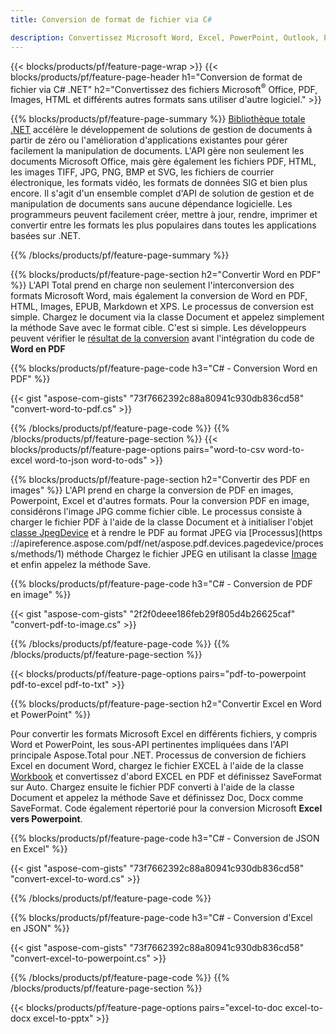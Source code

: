 ```yaml
---
title: Conversion de format de fichier via C# 

description: Convertissez Microsoft Word, Excel, PowerPoint, Outlook, PDF, HTML, des images 3D, des diagrammes, des formats vidéo et de nombreux autres fichiers populaires avec seulement quelques lignes de code C#.
---
```


{{< blocks/products/pf/feature-page-wrap >}}
{{< blocks/products/pf/feature-page-header h1="Conversion de format de fichier via C# .NET" h2="Convertissez des fichiers Microsoft<sup>®</sup> Office, PDF, Images, HTML et différents autres formats sans utiliser d'autre logiciel." >}}

{{% blocks/products/pf/feature-page-summary %}}
[Bibliothèque totale .NET](https://products.aspose.com/total/net/) accélère le développement de solutions de gestion de documents à partir de zéro ou l'amélioration d'applications existantes pour gérer facilement la manipulation de documents. L'API gère non seulement les documents Microsoft Office, mais gère également les fichiers PDF, HTML, les images TIFF, JPG, PNG, BMP et SVG, les fichiers de courrier électronique, les formats vidéo, les formats de données SIG et bien plus encore. Il s'agit d'un ensemble complet d'API de solution de gestion et de manipulation de documents sans aucune dépendance logicielle. Les programmeurs peuvent facilement créer, mettre à jour, rendre, imprimer et convertir entre les formats les plus populaires dans toutes les applications basées sur .NET.

{{% /blocks/products/pf/feature-page-summary  %}}

{{% blocks/products/pf/feature-page-section  h2="Convertir Word en PDF" %}}
L'API Total prend en charge non seulement l'interconversion des formats Microsoft Word, mais également la conversion de Word en PDF, HTML, Images, EPUB, Markdown et XPS. Le processus de conversion est simple. Chargez le document via la classe Document et appelez simplement la méthode Save avec le format cible. C'est si simple. Les développeurs peuvent vérifier le [résultat de la conversion](https://products.aspose.com/words/net/conversion/word-to-pdf/) avant l'intégration du code de **Word en PDF**


{{% blocks/products/pf/feature-page-code h3="C# - Conversion Word en PDF" %}}

{{< gist "aspose-com-gists" "73f7662392c88a80941c930db836cd58" "convert-word-to-pdf.cs" >}}

{{% /blocks/products/pf/feature-page-code  %}}
{{% /blocks/products/pf/feature-page-section %}}
{{< blocks/products/pf/feature-page-options pairs="word-to-csv word-to-excel word-to-json word-to-ods" >}}


{{% blocks/products/pf/feature-page-section  h2="Convertir des PDF en images" %}}
L'API prend en charge la conversion de PDF en images, Powerpoint, Excel et d'autres formats. Pour la conversion PDF en image, considérons l'image JPG comme fichier cible. Le processus consiste à charger le fichier PDF à l'aide de la classe Document et à initialiser l'objet [classe JpegDevice](https://reference.aspose.com/pdf/net/aspose.pdf.devices/jpegdevice) et à rendre le PDF au format JPEG via [Processus](https ://apireference.aspose.com/pdf/net/aspose.pdf.devices.pagedevice/process/methods/1) méthode
Chargez le fichier JPEG en utilisant la classe [Image](https://reference.aspose.com/imaging/net/aspose.imaging/image) et enfin appelez la méthode Save.

{{% blocks/products/pf/feature-page-code h3="C# - Conversion de PDF en image" %}}

{{< gist "aspose-com-gists" "2f2f0deee186feb29f805d4b26625caf" "convert-pdf-to-image.cs" >}}


{{% /blocks/products/pf/feature-page-code  %}}
{{% /blocks/products/pf/feature-page-section %}}

{{< blocks/products/pf/feature-page-options pairs="pdf-to-powerpoint pdf-to-excel pdf-to-txt" >}}

{{% blocks/products/pf/feature-page-section  h2="Convertir Excel en Word et PowerPoint" %}}

Pour convertir les formats Microsoft Excel en différents fichiers, y compris Word et PowerPoint, les sous-API pertinentes impliquées dans l'API principale Aspose.Total pour .NET. Processus de conversion de fichiers Excel en document Word, chargez le fichier EXCEL à l'aide de la classe [Workbook](https://reference.aspose.com/cells/net/aspose.cells/workbook) et convertissez d'abord EXCEL en PDF et définissez SaveFormat sur Auto. Chargez ensuite le fichier PDF converti à l'aide de la classe Document et appelez la méthode Save et définissez Doc, Docx comme SaveFormat. Code également répertorié pour la conversion Microsoft **Excel vers Powerpoint**.

{{% blocks/products/pf/feature-page-code h3="C# - Conversion de JSON en Excel" %}}

{{< gist "aspose-com-gists" "73f7662392c88a80941c930db836cd58" "convert-excel-to-word.cs" >}}

{{% /blocks/products/pf/feature-page-code %}}

{{% blocks/products/pf/feature-page-code h3="C# - Conversion d'Excel en JSON" %}}

{{< gist "aspose-com-gists" "73f7662392c88a80941c930db836cd58" "convert-excel-to-powerpoint.cs" >}}

{{% /blocks/products/pf/feature-page-code %}}
{{% /blocks/products/pf/feature-page-section %}}

{{< blocks/products/pf/feature-page-options pairs="excel-to-doc excel-to-docx excel-to-pptx" >}}